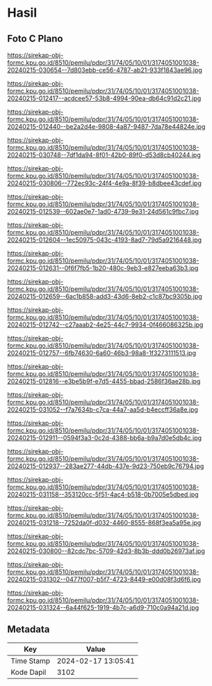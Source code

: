 # Hasil

## Foto C Plano

https://sirekap-obj-formc.kpu.go.id/8510/pemilu/pdpr/31/74/05/10/01/3174051001038-20240215-030654--7d803ebb-ce56-4787-ab21-933f1843ae96.jpg

https://sirekap-obj-formc.kpu.go.id/8510/pemilu/pdpr/31/74/05/10/01/3174051001038-20240215-012417--acdcee57-53b8-4994-90ea-db64c91d2c21.jpg

https://sirekap-obj-formc.kpu.go.id/8510/pemilu/pdpr/31/74/05/10/01/3174051001038-20240215-012440--be2a2d4e-9808-4a87-9487-7da78e44824e.jpg

https://sirekap-obj-formc.kpu.go.id/8510/pemilu/pdpr/31/74/05/10/01/3174051001038-20240215-030748--7df1da94-8f01-42b0-89f0-d53d8cb40244.jpg

https://sirekap-obj-formc.kpu.go.id/8510/pemilu/pdpr/31/74/05/10/01/3174051001038-20240215-030806--772ec93c-24f4-4e9a-8f39-b8dbee43cdef.jpg

https://sirekap-obj-formc.kpu.go.id/8510/pemilu/pdpr/31/74/05/10/01/3174051001038-20240215-012539--602ae0e7-1ad0-4739-9e31-24d561c9fbc7.jpg

https://sirekap-obj-formc.kpu.go.id/8510/pemilu/pdpr/31/74/05/10/01/3174051001038-20240215-012604--1ec50975-043c-4193-8ad7-79d5a9216448.jpg

https://sirekap-obj-formc.kpu.go.id/8510/pemilu/pdpr/31/74/05/10/01/3174051001038-20240215-012631--0f6f7fb5-1b20-480c-9eb3-e827eeba63b3.jpg

https://sirekap-obj-formc.kpu.go.id/8510/pemilu/pdpr/31/74/05/10/01/3174051001038-20240215-012659--6ac1b858-add3-43d6-8eb2-c1c87bc9305b.jpg

https://sirekap-obj-formc.kpu.go.id/8510/pemilu/pdpr/31/74/05/10/01/3174051001038-20240215-012742--c27aaab2-4e25-44c7-9934-0f466086325b.jpg

https://sirekap-obj-formc.kpu.go.id/8510/pemilu/pdpr/31/74/05/10/01/3174051001038-20240215-012757--6fb74630-6a60-46b3-98a8-1f3273111513.jpg

https://sirekap-obj-formc.kpu.go.id/8510/pemilu/pdpr/31/74/05/10/01/3174051001038-20240215-012816--e3be5b9f-e7d5-4455-bbad-2586f36ae28b.jpg

https://sirekap-obj-formc.kpu.go.id/8510/pemilu/pdpr/31/74/05/10/01/3174051001038-20240215-031052--f7a7634b-c7ca-44a7-aa5d-b4eccff36a8e.jpg

https://sirekap-obj-formc.kpu.go.id/8510/pemilu/pdpr/31/74/05/10/01/3174051001038-20240215-012911--0594f3a3-0c2d-4388-bb6a-b9a7d0e5db4c.jpg

https://sirekap-obj-formc.kpu.go.id/8510/pemilu/pdpr/31/74/05/10/01/3174051001038-20240215-012937--283ae277-44db-437e-9d23-750eb9c76794.jpg

https://sirekap-obj-formc.kpu.go.id/8510/pemilu/pdpr/31/74/05/10/01/3174051001038-20240215-031158--353120cc-5f51-4ac4-b518-0b7005e5dbed.jpg

https://sirekap-obj-formc.kpu.go.id/8510/pemilu/pdpr/31/74/05/10/01/3174051001038-20240215-031218--7252da0f-d032-4460-8555-868f3ea5a95e.jpg

https://sirekap-obj-formc.kpu.go.id/8510/pemilu/pdpr/31/74/05/10/01/3174051001038-20240215-030800--82cdc7bc-5709-42d3-8b3b-ddd0b26973af.jpg

https://sirekap-obj-formc.kpu.go.id/8510/pemilu/pdpr/31/74/05/10/01/3174051001038-20240215-031302--0477f007-b5f7-4723-8449-e00d08f3d6f6.jpg

https://sirekap-obj-formc.kpu.go.id/8510/pemilu/pdpr/31/74/05/10/01/3174051001038-20240215-031324--6a44f625-1919-4b7c-a6d9-710c0a94a21d.jpg


## Metadata

| Key        | Value               |
| ---------- | ------------------- |
| Time Stamp | 2024-02-17 13:05:41 |
| Kode Dapil | 3102                |



